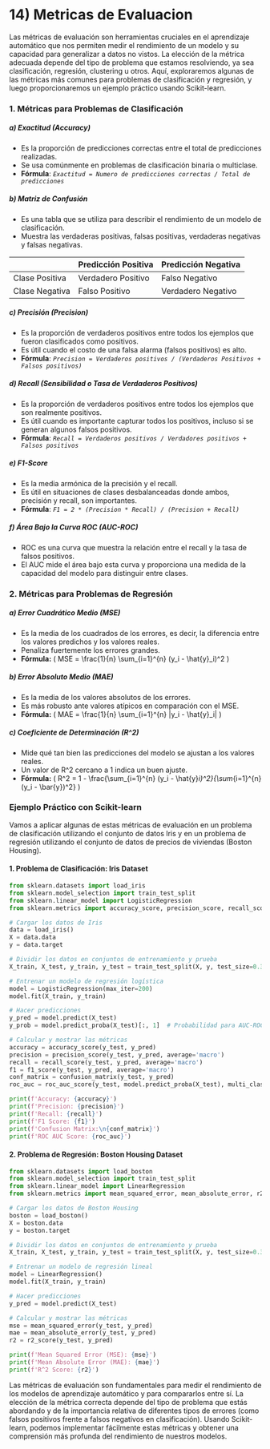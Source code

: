 # 14) Metricas de Evaluacion
Las métricas de evaluación son herramientas cruciales en el aprendizaje automático que nos permiten medir el rendimiento de un modelo y su capacidad para generalizar a datos no vistos. La elección de la métrica adecuada depende del tipo de problema que estamos resolviendo, ya sea clasificación, regresión, clustering u otros. Aquí, exploraremos algunas de las métricas más comunes para problemas de clasificación y regresión, y luego proporcionaremos un ejemplo práctico usando Scikit-learn.

### 1. Métricas para Problemas de Clasificación

##### a) Exactitud (Accuracy)
* Es la proporción de predicciones correctas entre el total de predicciones realizadas.
* Se usa comúnmente en problemas de clasificación binaria o multiclase.
* **Fórmula**: *`Exactitud = Numero de predicciones correctas / Total de predicciones`*

##### b) Matriz de Confusión
* Es una tabla que se utiliza para describir el rendimiento de un modelo de clasificación.
* Muestra las verdaderas positivas, falsas positivas, verdaderas negativas y falsas negativas.

|                | Predicción Positiva | Predicción Negativa |
| -------------- | ------------------- | ------------------- |
| Clase Positiva | Verdadero Positivo  | Falso Negativo      |
| Clase Negativa | Falso Positivo      | Verdadero Negativo  |

##### c) Precisión (Precision)
* Es la proporción de verdaderos positivos entre todos los ejemplos que fueron clasificados como positivos.
* Es útil cuando el costo de una falsa alarma (falsos positivos) es alto.
* **Fórmula**: *`Precision = Verdaderos positivos / (Verdaderos Positivos + Falsos positivos)`*

##### d) Recall (Sensibilidad o Tasa de Verdaderos Positivos)
* Es la proporción de verdaderos positivos entre todos los ejemplos que son realmente positivos.
* Es útil cuando es importante capturar todos los positivos, incluso si se generan algunos falsos positivos.
* **Fórmula**: *`Recall = Verdaderos positivos / Verdadores positivos + Falsos positivos`*

##### e) F1-Score
* Es la media armónica de la precisión y el recall.
* Es útil en situaciones de clases desbalanceadas donde ambos, precisión y recall, son importantes.
* **Fórmula**: *`F1 = 2 * (Precision * Recall) / (Precision + Recall)`*

##### f) Área Bajo la Curva ROC (AUC-ROC)
* ROC es una curva que muestra la relación entre el recall y la tasa de falsos positivos.
* El AUC mide el área bajo esta curva y proporciona una medida de la capacidad del modelo para distinguir entre clases.

### 2. Métricas para Problemas de Regresión

##### a) Error Cuadrático Medio (MSE)
* Es la media de los cuadrados de los errores, es decir, la diferencia entre los valores predichos y los valores reales.
* Penaliza fuertemente los errores grandes.
* **Fórmula:** \( MSE = \frac{1}{n} \sum_{i=1}^{n} (y_i - \hat{y}_i)^2 \)

##### b) Error Absoluto Medio (MAE)
* Es la media de los valores absolutos de los errores.
* Es más robusto ante valores atípicos en comparación con el MSE.
* **Fórmula:** \( MAE = \frac{1}{n} \sum_{i=1}^{n} |y_i - \hat{y}_i| \)

##### c) Coeficiente de Determinación (R^2)
* Mide qué tan bien las predicciones del modelo se ajustan a los valores reales.
* Un valor de R^2 cercano a 1 indica un buen ajuste.
* **Fórmula:** \( R^2 = 1 - \frac{\sum_{i=1}^{n} (y_i - \hat{y}_i)^2}{\sum_{i=1}^{n} (y_i - \bar{y})^2} \)

### Ejemplo Práctico con Scikit-learn
Vamos a aplicar algunas de estas métricas de evaluación en un problema de clasificación utilizando el conjunto de datos Iris y en un problema de regresión utilizando el conjunto de datos de precios de viviendas (Boston Housing).

#### 1. Problema de Clasificación: Iris Dataset
``` python
from sklearn.datasets import load_iris
from sklearn.model_selection import train_test_split
from sklearn.linear_model import LogisticRegression
from sklearn.metrics import accuracy_score, precision_score, recall_score, f1_score, confusion_matrix, roc_auc_score

# Cargar los datos de Iris
data = load_iris()
X = data.data
y = data.target

# Dividir los datos en conjuntos de entrenamiento y prueba
X_train, X_test, y_train, y_test = train_test_split(X, y, test_size=0.3, random_state=42)

# Entrenar un modelo de regresión logística
model = LogisticRegression(max_iter=200)
model.fit(X_train, y_train)

# Hacer predicciones
y_pred = model.predict(X_test)
y_prob = model.predict_proba(X_test)[:, 1]  # Probabilidad para AUC-ROC

# Calcular y mostrar las métricas
accuracy = accuracy_score(y_test, y_pred)
precision = precision_score(y_test, y_pred, average='macro')
recall = recall_score(y_test, y_pred, average='macro')
f1 = f1_score(y_test, y_pred, average='macro')
conf_matrix = confusion_matrix(y_test, y_pred)
roc_auc = roc_auc_score(y_test, model.predict_proba(X_test), multi_class="ovr")

print(f'Accuracy: {accuracy}')
print(f'Precision: {precision}')
print(f'Recall: {recall}')
print(f'F1 Score: {f1}')
print(f'Confusion Matrix:\n{conf_matrix}')
print(f'ROC AUC Score: {roc_auc}')
```

#### 2. Problema de Regresión: Boston Housing Dataset
``` python
from sklearn.datasets import load_boston
from sklearn.model_selection import train_test_split
from sklearn.linear_model import LinearRegression
from sklearn.metrics import mean_squared_error, mean_absolute_error, r2_score

# Cargar los datos de Boston Housing
boston = load_boston()
X = boston.data
y = boston.target

# Dividir los datos en conjuntos de entrenamiento y prueba
X_train, X_test, y_train, y_test = train_test_split(X, y, test_size=0.3, random_state=42)

# Entrenar un modelo de regresión lineal
model = LinearRegression()
model.fit(X_train, y_train)

# Hacer predicciones
y_pred = model.predict(X_test)

# Calcular y mostrar las métricas
mse = mean_squared_error(y_test, y_pred)
mae = mean_absolute_error(y_test, y_pred)
r2 = r2_score(y_test, y_pred)

print(f'Mean Squared Error (MSE): {mse}')
print(f'Mean Absolute Error (MAE): {mae}')
print(f'R^2 Score: {r2}')
```

Las métricas de evaluación son fundamentales para medir el rendimiento de los modelos de aprendizaje automático y para compararlos entre sí. La elección de la métrica correcta depende del tipo de problema que estás abordando y de la importancia relativa de diferentes tipos de errores (como falsos positivos frente a falsos negativos en clasificación). Usando Scikit-learn, podemos implementar fácilmente estas métricas y obtener una comprensión más profunda del rendimiento de nuestros modelos.





